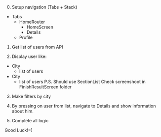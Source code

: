 0. Setup navigation (Tabs + Stack)
  - Tabs
      - HomeRouter
        - HomeScreen
        - Details
      - Profile

1. Get list of users from API

2. Display user like:
  - City
    - list of users
  - City
    - list of users
  P.S. Should use SectionList
  Check screenshoot in FinishResultScreen folder

3. Make filters by city

4. By pressing on user from list, navigate to Details and show information about him.

5. Complete all logic

Good Luck!=)